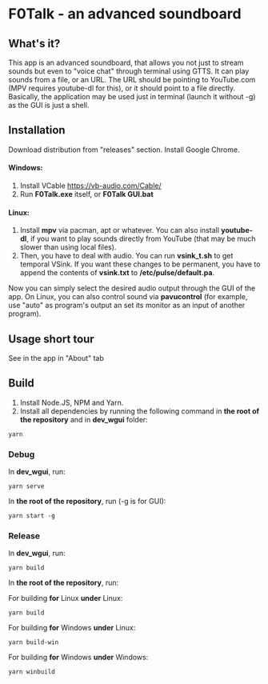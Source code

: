 # F0Talk - an advanced soundboard
## What's it?
This app is an advanced soundboard, that allows you not just to stream sounds but even to "voice chat" through terminal using GTTS. It can play sounds from a file, or an URL. The URL should be pointing to YouTube.com (MPV requires youtube-dl for this), or it should point to a file directly. Basically, the application may be used just in terminal (launch it without -g) as the GUI is just a shell.

## Installation
Download distribution from "releases" section. Install Google Chrome.

#### Windows:
1. Install VCable https://vb-audio.com/Cable/ 
2. Run **F0Talk.exe** itself, or **F0Talk GUI.bat**

#### Linux: 
1. Install **mpv** via pacman, apt or whatever. You can also install **youtube-dl**, if you want to play sounds directly from YouTube (that may be much slower than using local files).
2. Then, you have to deal with audio. You can run **vsink_t.sh** to get temporal VSink. If you want these changes to be permanent, you have to append the contents of **vsink.txt** to **/etc/pulse/default.pa**.

Now you can simply select the desired audio output through the GUI of the app. On Linux, you can also control sound via **pavucontrol** (for example, use "auto" as program's output an set its monitor as an input of another program).

## Usage short tour
See in the app in "About" tab

## Build
1. Install Node.JS, NPM and Yarn.
2. Install all dependencies by running the following command in **the root of the repository** and in **dev_wgui** folder:
```
yarn
```

### Debug
In **dev_wgui**, run:
```
yarn serve
```
In **the root of the repository**, run (-g is for GUI):
```
yarn start -g
```

### Release
In **dev_wgui**, run:
```
yarn build
```
In **the root of the repository**, run:

For building **for** Linux **under** Linux:
```
yarn build
```
For building **for** Windows **under** Linux:
```
yarn build-win
```
For building **for** Windows **under** Windows:
```
yarn winbuild
```